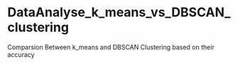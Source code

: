 # DataAnalyse_k_means_vs_DBSCAN_clustering
Comparsion Between k_means and DBSCAN Clustering based on their accuracy
